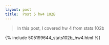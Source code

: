 ```yaml
---
layout: post
title:  Post 5 hw4 102B
---
```

> In this post, I covered hw 4 from stats 102b

{% include 505199644_stats102b_hw4.html %}
